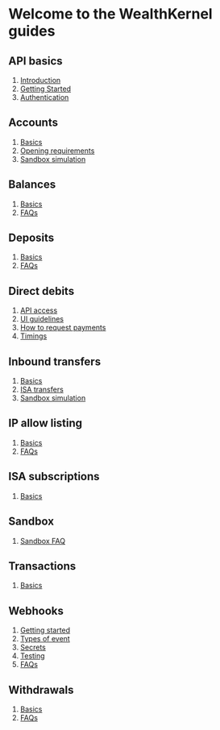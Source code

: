 # Welcome to the WealthKernel guides

## API basics

1. <a href="/docs/api/docs/help/Introduction.md">Introduction</a>
2. <a href="/docs/api/docs/help/GettingStarted.md">Getting Started</a>
3. <a href="/docs/api/docs/help/Authentication.md">Authentication</a>

## Accounts

1. [Basics](./accounts/Basics.md)
2. [Opening requirements](./accounts/Opening-Requirements.md)
3. [Sandbox simulation](./accounts/Sandbox-Simulation.md)

## Balances

1. [Basics](./balances/Basics.md)
2. [FAQs](./balances/FAQs.md)

## Deposits

1. [Basics](./deposits/Basics.md)
2. [FAQs](./deposits/FAQs.md)

## Direct debits

1. [API access](./direct-debits/Api-Access.md)
2. [UI guidelines](./direct-debits/UI-Guidelines.md)
3. [How to request payments](./direct-debits/How-To-Request-Payments.md)
4. [Timings](./direct-debits/Timings.md)

## Inbound transfers

1. [Basics](./inbound-transfers/Basics.md)
2. [ISA transfers](./inbound-transfers/ISA-Transfers.md)
3. [Sandbox simulation](./inbound-transfers/Sandbox-Simulation.md)

## IP allow listing

1. [Basics](./ip-allow-listing/Basics.md)
2. [FAQs](./ip-allow-listing/FAQs.md)

## ISA subscriptions

1. [Basics](./isa-subscriptions/Basics.md)

## Sandbox

1. [Sandbox FAQ](./sandbox/Sandbox-FAQ.md)

## Transactions

1. [Basics](./transactions/Basics.md)

## Webhooks

1. [Getting started](./webhooks/Getting-Started.md)
2. [Types of event](./webhooks/Event-Types.md)
3. [Secrets](./webhooks/Secrets.md)
4. [Testing](./webhooks/Testing.md)
5. [FAQs](./webhooks/FAQs.md)

## Withdrawals

1. [Basics](./withdrawals/Basics.md)
1. [FAQs](./withdrawals/FAQs.md)
